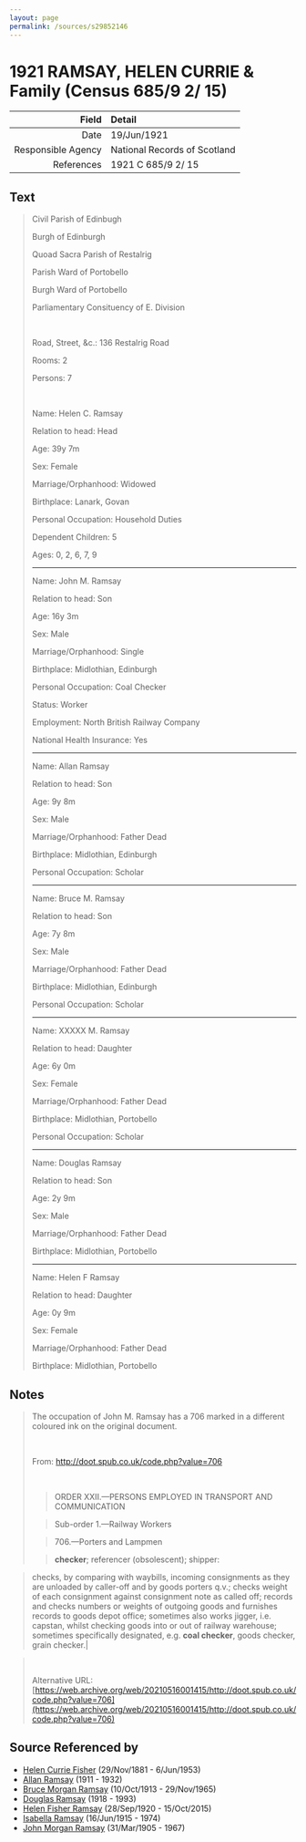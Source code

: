 ```yaml
---
layout: page
permalink: /sources/s29852146
---
```


# 1921 RAMSAY, HELEN CURRIE & Family (Census 685/9 2/ 15)

Field | Detail
---:|:---
Date | 19/Jun/1921
Responsible Agency | National Records of Scotland
References | 1921 C 685/9 2/ 15

## Text

> Civil Parish of Edinbugh
>
> Burgh of Edinburgh
>
> Quoad Sacra Parish of Restalrig
>
> Parish Ward of Portobello
>
> Burgh Ward of Portobello
>
> Parliamentary Consituency of E. Division
>
> <br/>
>
> Road, Street, &c.: 136 Restalrig Road
>
> Rooms: 2
>
> Persons: 7
>
> <br/>
>
> Name: Helen C. Ramsay
>
> Relation to head: Head
>
> Age: 39y 7m
>
> Sex: Female
>
> Marriage/Orphanhood: Widowed
>
> Birthplace: Lanark, Govan
>
> Personal Occupation: Household Duties
>
> Dependent Children: 5
>
> Ages: 0, 2, 6, 7, 9
>
> ---
>
> Name: John M. Ramsay
>
> Relation to head: Son
>
> Age: 16y 3m
>
> Sex: Male
>
> Marriage/Orphanhood: Single
>
> Birthplace: Midlothian, Edinburgh
>
> Personal Occupation: Coal Checker
>
> Status: Worker
>
> Employment: North British Railway Company
>
> National Health Insurance: Yes
>
> ---
>
> Name: Allan Ramsay
>
> Relation to head: Son
>
> Age: 9y 8m
>
> Sex: Male
>
> Marriage/Orphanhood: Father Dead
>
> Birthplace: Midlothian, Edinburgh
>
> Personal Occupation: Scholar
>
> ---
>
> Name: Bruce M. Ramsay
>
> Relation to head: Son
>
> Age: 7y 8m
>
> Sex: Male
>
> Marriage/Orphanhood: Father Dead
>
> Birthplace: Midlothian, Edinburgh
>
> Personal Occupation: Scholar
>
> ---
>
> Name: XXXXX M. Ramsay
>
> Relation to head: Daughter
>
> Age: 6y 0m
>
> Sex: Female
>
> Marriage/Orphanhood: Father Dead
>
> Birthplace: Midlothian, Portobello
>
> Personal Occupation: Scholar
>
> ---
>
> Name: Douglas Ramsay
>
> Relation to head: Son
>
> Age: 2y 9m
>
> Sex: Male
>
> Marriage/Orphanhood: Father Dead
>
> Birthplace: Midlothian, Portobello
>
> ---
>
> Name: Helen F Ramsay
>
> Relation to head: Daughter
>
> Age: 0y 9m
>
> Sex: Female
>
> Marriage/Orphanhood: Father Dead
>
> Birthplace: Midlothian, Portobello
>

## Notes

> The occupation of John M. Ramsay has a 706 marked in a different coloured ink on the original document.
>
> <br/>
>
> From: http://doot.spub.co.uk/code.php?value=706
>
> <br/>
>
> > ORDER XXII.—PERSONS EMPLOYED IN TRANSPORT AND COMMUNICATION
>
> > Sub-order 1.—Railway Workers
>
> > 706.—Porters and Lampmen
>
> > 
>
> > **checker**; referencer (obsolescent); shipper:
>

> checks, by comparing with waybills, incoming consignments as they are unloaded by caller-off and by goods porters q.v.; checks weight of each consignment against consignment note as called off; records and checks numbers or weights of outgoing goods and furnishes records to goods depot office; sometimes also works jigger, i.e. capstan, whilst checking goods into or out of railway warehouse; sometimes specifically designated, e.g. **coal checker**, goods checker, grain checker.|

> <br/>
>
> Alternative URL: [https://web.archive.org/web/20210516001415/http://doot.spub.co.uk/code.php?value=706](https://web.archive.org/web/20210516001415/http://doot.spub.co.uk/code.php?value=706)
>


## Source Referenced by

* [Helen Currie Fisher](../people/@18426904@-helen-currie-fisher-b1881-11-29-d1953-6-6.md) (29/Nov/1881 - 6/Jun/1953)
* [Allan Ramsay](../people/@62219744@-allan-ramsay-b1911-d1932.md) (1911 - 1932)
* [Bruce Morgan Ramsay](../people/@49046148@-bruce-morgan-ramsay-b1913-10-10-d1965-11-29.md) (10/Oct/1913 - 29/Nov/1965)
* [Douglas Ramsay](../people/@12977578@-douglas-ramsay-b1918-d1993.md) (1918 - 1993)
* [Helen Fisher Ramsay](../people/@34267190@-helen-fisher-ramsay-b1920-9-28-d2015-10-15.md) (28/Sep/1920 - 15/Oct/2015)
* [Isabella Ramsay](../people/@80504300@-isabella-ramsay-b1915-6-16-d1974.md) (16/Jun/1915 - 1974)
* [John Morgan Ramsay](../people/@55070438@-john-morgan-ramsay-b1905-3-31-d1967.md) (31/Mar/1905 - 1967)
